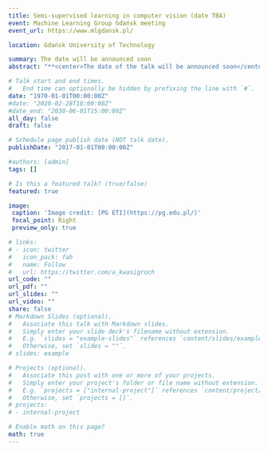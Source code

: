 ```yaml
---
title: Semi-supervised learning in computer vision (date TBA)
event: Machine Learning Group Gdańsk meeting
event_url: https://www.mlgdansk.pl/

location: Gdańsk University of Technology

summary: The date will be announced soon
abstract: "**<center>The date of the talk will be announced soon</center>** </br>The field of semi-supervised learning is gaining more and more attention. This family of methods allows for unsupervised pretraining of neural networks that lead to better performance in the target tasks (classification, detection, etc). The skillful preparation of unsupervised task and loss function causes the network learning valuable features. During the talk, I will present the latest, efficient methods that lead to performance increase on many benchmark tasks"

# Talk start and end times.
#   End time can optionally be hidden by prefixing the line with `#`.
date: "1970-01-01T00:00:00Z"
#date: "2020-02-28T18:00:00Z"
#date_end: "2030-06-01T15:00:00Z"
all_day: false
draft: false

# Schedule page publish date (NOT talk date).
publishDate: "2017-01-01T00:00:00Z"

#authors: [admin]
tags: []

# Is this a featured talk? (true/false)
featured: true

image:
 caption: 'Image credit: [PG ETI](https://pg.edu.pl/)'
 focal_point: Right
 preview_only: true

# links:
# - icon: twitter
#   icon_pack: fab
#   name: Follow
#   url: https://twitter.com/a_kwasigroch
url_code: ""
url_pdf: ""
url_slides: ""
url_video: ""
share: false
# Markdown Slides (optional).
#   Associate this talk with Markdown slides.
#   Simply enter your slide deck's filename without extension.
#   E.g. `slides = "example-slides"` references `content/slides/example-slides.md`.
#   Otherwise, set `slides = ""`.
# slides: example

# Projects (optional).
#   Associate this post with one or more of your projects.
#   Simply enter your project's folder or file name without extension.
#   E.g. `projects = ["internal-project"]` references `content/project/deep-learning/index.md`.
#   Otherwise, set `projects = []`.
# projects:
# - internal-project

# Enable math on this page?
math: true
---
```


